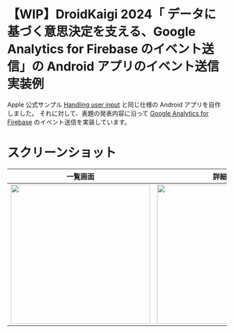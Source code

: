 # 【WIP】DroidKaigi 2024「 データに基づく意思決定を支える、Google Analytics for Firebase のイベント送信」の Android アプリのイベント送信実装例

Apple 公式サンプル [Handling user input](https://developer.apple.com/tutorials/swiftui/handling-user-input) と同じ仕様の Android アプリを自作しました。
それに対して、表題の発表内容に沿って [Google Analytics for Firebase](https://firebase.google.com/docs/analytics) のイベント送信を実装しています。

# スクリーンショット

| 一覧画面 | 詳細画面 |
| --- | --- |
| <img src="https://github.com/user-attachments/assets/80772025-30d1-4487-b333-f431424bd4c8" width="320"> | <img src="https://github.com/user-attachments/assets/be857fd4-d063-4816-a1bc-910d3cb0a8dc" width="320"> | 
